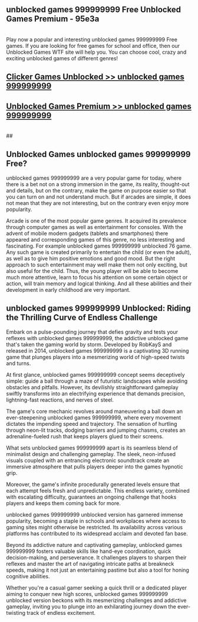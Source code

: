 ## unblocked games 999999999 Free Unblocked Games Premium - 95e3a <br>
<br>
Play now a popular and interesting unblocked games 999999999 Free games. If you are looking for free games for school and office, then our Unblocked Games WTF site will help you. You can choose cool, crazy and exciting unblocked games of different genres!


##  [Clicker Games Unblocked >> unblocked games 999999999](http://freeplayer.one?title=unblocked_games_999999999&ref=05)

##  [Unblocked Games Premium >> unblocked games 999999999](http://freeplayer.one?title=unblocked_games_999999999&ref=05)
  <br>
  ##



## Unblocked Games unblocked games 999999999 Free?

unblocked games 999999999 are a very popular game for today, where there is a bet not on a strong immersion in the game, its reality, thought-out and details, but on the contrary, make the game on purpose easier so that you can turn on and not understand much. But if arcades are simple, it does not mean that they are not interesting, but on the contrary even enjoy more popularity.

Arcade is one of the most popular game genres. It acquired its prevalence through computer games as well as entertainment for consoles. With the advent of mobile modern gadgets (tablets and smartphones) there appeared and corresponding games of this genre, no less interesting and fascinating. For example unblocked games 999999999 unblocked 76 game. Any such game is created primarily to entertain the child (or even the adult), as well as to give him positive emotions and good mood. But the right approach to such entertainment may well make them not only exciting, but also useful for the child. Thus, the young player will be able to become much more attentive, learn to focus his attention on some certain object or action, will train memory and logical thinking. And all these abilities and their development in early childhood are very important.

##  unblocked games 999999999 Unblocked: Riding the Thrilling Curve of Endless Challenge

Embark on a pulse-pounding journey that defies gravity and tests your reflexes with unblocked games 999999999, the addictive unblocked game that's taken the gaming world by storm. Developed by RobKayS and released in 2014, unblocked games 999999999 is a captivating 3D running game that plunges players into a mesmerizing world of high-speed twists and turns.

At first glance, unblocked games 999999999 concept seems deceptively simple: guide a ball through a maze of futuristic landscapes while avoiding obstacles and pitfalls. However, its devilishly straightforward gameplay swiftly transforms into an electrifying experience that demands precision, lightning-fast reactions, and nerves of steel.

The game's core mechanic revolves around maneuvering a ball down an ever-steepening unblocked games 999999999, where every movement dictates the impending speed and trajectory. The sensation of hurtling through neon-lit tracks, dodging barriers and jumping chasms, creates an adrenaline-fueled rush that keeps players glued to their screens.

What sets unblocked games 999999999 apart is its seamless blend of minimalist design and challenging gameplay. The sleek, neon-infused visuals coupled with an entrancing electronic soundtrack create an immersive atmosphere that pulls players deeper into the games hypnotic grip.

Moreover, the game's infinite procedurally generated levels ensure that each attempt feels fresh and unpredictable. This endless variety, combined with escalating difficulty, guarantees an ongoing challenge that hooks players and keeps them coming back for more.

unblocked games 999999999 unblocked version has garnered immense popularity, becoming a staple in schools and workplaces where access to gaming sites might otherwise be restricted. Its availability across various platforms has contributed to its widespread acclaim and devoted fan base.

Beyond its addictive nature and captivating gameplay, unblocked games 999999999 fosters valuable skills like hand-eye coordination, quick decision-making, and perseverance. It challenges players to sharpen their reflexes and master the art of navigating intricate paths at breakneck speeds, making it not just an entertaining pastime but also a tool for honing cognitive abilities.

Whether you're a casual gamer seeking a quick thrill or a dedicated player aiming to conquer new high scores, unblocked games 999999999 unblocked version beckons with its mesmerizing challenges and addictive gameplay, inviting you to plunge into an exhilarating journey down the ever-twisting track of endless excitement.